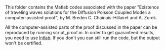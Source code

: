 This folder contains the Matlab codes associated with the paper "Existence of traveling waves solutions for the Diffusion Poisson Coupled Model: a computer-assisted proof", by M. Breden C. Chainais-Hillairet and A. Zurek. 

All the computer-assisted parts of the proof discussed in the paper can be reproduced by running script_proof.m.
In order to get guaranteed results, you need to use [Intlab](https://www.tuhh.de/ti3/rump/intlab/). If you don't you can still run the code, but the output won't be certified.
